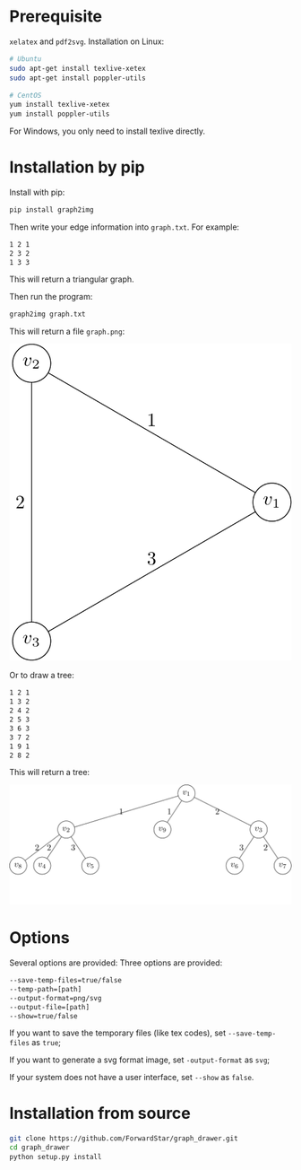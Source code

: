 # Prerequisite

``xelatex`` and ``pdf2svg``. Installation on Linux:

```sh
# Ubuntu
sudo apt-get install texlive-xetex
sudo apt-get install poppler-utils
```

```sh
# CentOS
yum install texlive-xetex
yum install poppler-utils
```

For Windows, you only need to install texlive directly.

# Installation by pip

Install with pip:
```sh
pip install graph2img
```

Then write your edge information into ``graph.txt``. For example:
```
1 2 1
2 3 2
1 3 3
```

This will return a triangular graph.

Then run the program:
```sh
graph2img graph.txt
```

This will return a file ``graph.png``:

![](https://raw.githubusercontent.com/ForwardStar/graph_drawer/main/graph.png)

Or to draw a tree:
```
1 2 1
1 3 2
2 4 2
2 5 3
3 6 3
3 7 2
1 9 1
2 8 2
```

This will return a tree:

![](https://raw.githubusercontent.com/ForwardStar/graph_drawer/main/graph_tree.png)

# Options

Several options are provided:
Three options are provided:
```
--save-temp-files=true/false
--temp-path=[path]
--output-format=png/svg
--output-file=[path]
--show=true/false
```

If you want to save the temporary files (like tex codes), set ``--save-temp-files`` as ``true``;

If you want to generate a svg format image, set ``-output-format`` as ``svg``;

If your system does not have a user interface, set ``--show`` as ``false``.

# Installation from source

```sh
git clone https://github.com/ForwardStar/graph_drawer.git
cd graph_drawer
python setup.py install
```